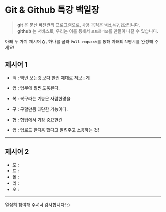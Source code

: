 # Git & Github 특강 백일장
> **git** 은 분산 버전관리 프로그램으로, 사용 목적은 `백업`,`복구`,`협업`입니다.   
> **github** 는 서비스로, 우리는 이를 통해서 `포트폴리오`를 만들어 나갈 수 있습니다.

아래 두 가지 제시어 중, 하나를 골라 `Pull request`를 통해 아래의 N행시를 완성해 주세요!

## 제시어 1
- 백 : 백번 보는것 보다 한번 제대로 쳐보는게
- 업 : 업무에 훨씬 도움된다.

- 복 : 복구라는 기능은 사람한명을 
- 구 : 구할만큼 대단한 기능이다.

- 협 : 협업에서 가장 중요한건 
- 업 : 업로드 한다음 했다고 알려주고 소통하는 것!

---
## 제시어 2
- 포 : 
- 트 : 
- 폴 : 
- 리 : 
- 오 : 

---
열심히 참여해 주셔서 감사합니다! :)
